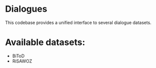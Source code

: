 # Dialogues
This codebase provides a unified interface to several dialogue datasets.

# Available datasets:
- BiToD
- RiSAWOZ
